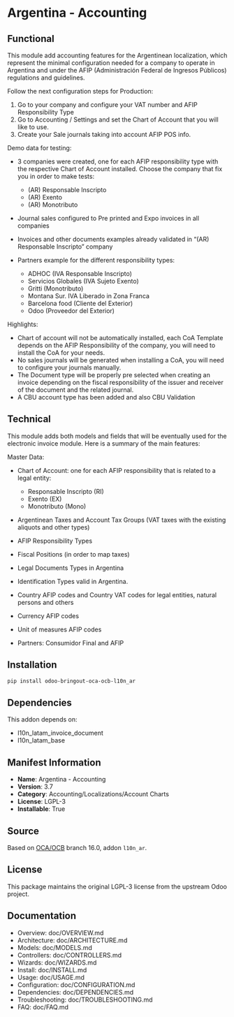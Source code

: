 # Argentina - Accounting


Functional
----------

This module add accounting features for the Argentinean localization, which represent the minimal configuration needed for a company  to operate in Argentina and under the AFIP (Administración Federal de Ingresos Públicos) regulations and guidelines.

Follow the next configuration steps for Production:

1. Go to your company and configure your VAT number and AFIP Responsibility Type
2. Go to Accounting / Settings and set the Chart of Account that you will like to use.
3. Create your Sale journals taking into account AFIP POS info.

Demo data for testing:

* 3 companies were created, one for each AFIP responsibility type with the respective Chart of Account installed. Choose the company that fix you in order to make tests:

  * (AR) Responsable Inscripto
  * (AR) Exento
  * (AR) Monotributo

* Journal sales configured to Pre printed and Expo invoices in all companies
* Invoices and other documents examples already validated in “(AR) Responsable Inscripto” company
* Partners example for the different responsibility types:

  * ADHOC (IVA Responsable Inscripto)
  * Servicios Globales (IVA Sujeto Exento)
  * Gritti (Monotributo)
  * Montana Sur. IVA Liberado in Zona Franca
  * Barcelona food (Cliente del Exterior)
  * Odoo (Proveedor del Exterior)

Highlights:

* Chart of account will not be automatically installed, each CoA Template depends on the AFIP Responsibility of the company, you will need to install the CoA for your needs.
* No sales journals will be generated when installing a CoA, you will need to configure your journals manually.
* The Document type will be properly pre selected when creating an invoice depending on the fiscal responsibility of the issuer and receiver of the document and the related journal.
* A CBU account type has been added and also CBU Validation


Technical
---------

This module adds both models and fields that will be eventually used for the electronic invoice module. Here is a summary of the main features:

Master Data:

* Chart of Account: one for each AFIP responsibility that is related to a legal entity:

  * Responsable Inscripto (RI)
  * Exento (EX)
  * Monotributo (Mono)

* Argentinean Taxes and Account Tax Groups (VAT taxes with the existing aliquots and other types)
* AFIP Responsibility Types
* Fiscal Positions (in order to map taxes)
* Legal Documents Types in Argentina
* Identification Types valid in Argentina.
* Country AFIP codes and Country VAT codes for legal entities, natural persons and others
* Currency AFIP codes
* Unit of measures AFIP codes
* Partners: Consumidor Final and AFIP


## Installation

```bash
pip install odoo-bringout-oca-ocb-l10n_ar
```

## Dependencies

This addon depends on:
- l10n_latam_invoice_document
- l10n_latam_base

## Manifest Information

- **Name**: Argentina - Accounting
- **Version**: 3.7
- **Category**: Accounting/Localizations/Account Charts
- **License**: LGPL-3
- **Installable**: True

## Source

Based on [OCA/OCB](https://github.com/OCA/OCB) branch 16.0, addon `l10n_ar`.

## License

This package maintains the original LGPL-3 license from the upstream Odoo project.

## Documentation

- Overview: doc/OVERVIEW.md
- Architecture: doc/ARCHITECTURE.md
- Models: doc/MODELS.md
- Controllers: doc/CONTROLLERS.md
- Wizards: doc/WIZARDS.md
- Install: doc/INSTALL.md
- Usage: doc/USAGE.md
- Configuration: doc/CONFIGURATION.md
- Dependencies: doc/DEPENDENCIES.md
- Troubleshooting: doc/TROUBLESHOOTING.md
- FAQ: doc/FAQ.md
